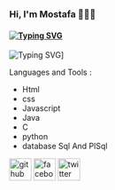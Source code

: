 ###  Hi, I'm Mostafa 👩🏾‍💻
#### [![Typing SVG](https://readme-typing-svg.demolab.com?font=Fira+Code&pause=1000&width=435&lines=Front-End+web+developer)](https://git.io/typing-svg)
![[![Typing SVG]([https://readme-typing-svg.demolab.com?font=Fira+Code&pause=1000&width=435&lines=Front-End+web+developer)](https://git.io/typing-svg)](https://user-images.githubusercontent.com/63050133/156676671-d5b2e362-97d4-4404-9447-dd71ddfea82f.gif)]


Languages and Tools :

* Html
* css
* Javascript
* Java
* C
* python
* database Sql And PlSql



[<img src='https://cdn.jsdelivr.net/npm/simple-icons@3.0.1/icons/github.svg' alt='github' height='40'>](https://github.com/https://github.com/Mustafa-khaled-200)  [<img src='https://cdn.jsdelivr.net/npm/simple-icons@3.0.1/icons/facebook.svg' alt='facebook' height='40'>](https://www.facebook.com/https://www.facebook.com/people/Mostafa-Khaled/100038987869709/?mibextid=ZbWKwL)  [<img src='https://cdn.jsdelivr.net/npm/simple-icons@3.0.1/icons/twitter.svg' alt='twitter' height='40'>](https://twitter.com/https://twitter.com/Mustafa1382001?t=ol3Cgsx8j7aE_ghMWAr_wQ&s=09)  






